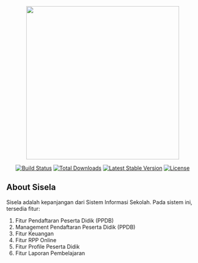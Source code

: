 <p align="center"><img src="https://i.ibb.co/KxsVdbv/logo.png" width="400"></p>

<p align="center">
<a href="https://travis-ci.org/laravel/framework"><img src="https://travis-ci.org/laravel/framework.svg" alt="Build Status"></a>
<a href="https://packagist.org/packages/laravel/framework"><img src="https://poser.pugx.org/laravel/framework/d/total.svg" alt="Total Downloads"></a>
<a href="https://packagist.org/packages/laravel/framework"><img src="https://poser.pugx.org/laravel/framework/v/stable.svg" alt="Latest Stable Version"></a>
<a href="https://packagist.org/packages/laravel/framework"><img src="https://poser.pugx.org/laravel/framework/license.svg" alt="License"></a>
</p>

## About Sisela

Sisela adalah kepanjangan dari Sistem Informasi Sekolah. Pada sistem ini, tersedia fitur:
1. Fitur Pendaftaran Peserta Didik (PPDB)
2. Management Pendaftaran Peserta Didik (PPDB)
3. Fitur Keuangan
4. Fitur RPP Online
5. Fitur Profile Peserta Didik
6. Fitur Laporan Pembelajaran
